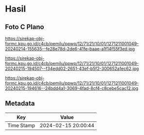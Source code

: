 # Hasil

## Foto C Plano

https://sirekap-obj-formc.kpu.go.id/c4cb/pemilu/ppwp/12/71/21/10/01/1271211001049-20240214-155635--fe28e78d-2de6-41fe-baae-a1f14f55f3ed.jpg

https://sirekap-obj-formc.kpu.go.id/c4cb/pemilu/ppwp/12/71/21/10/01/1271211001049-20240215-194507--f34edd02-2651-43ef-b5f2-300652a1ec62.jpg

https://sirekap-obj-formc.kpu.go.id/c4cb/pemilu/ppwp/12/71/21/10/01/1271211001049-20240215-194616--24bdd4a1-3069-4fad-8cf4-c8cebe5cac12.jpg


## Metadata

| Key        | Value               |
| ---------- | ------------------- |
| Time Stamp | 2024-02-15 20:00:44 |



